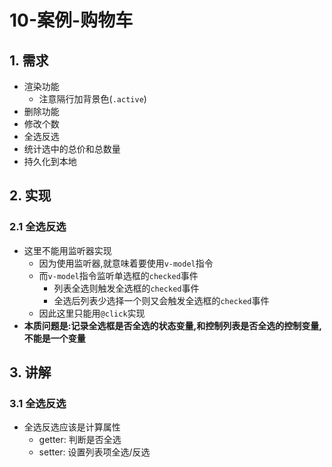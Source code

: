 # 10-案例-购物车

## 1. 需求

- 渲染功能
  - 注意隔行加背景色(`.active`)
- 删除功能
- 修改个数
- 全选反选
- 统计选中的总价和总数量
- 持久化到本地

## 2. 实现

### 2.1 全选反选

- 这里不能用监听器实现
  - 因为使用监听器,就意味着要使用`v-model`指令
  - 而`v-model`指令监听单选框的`checked`事件
    - 列表全选则触发全选框的`checked`事件
    - 全选后列表少选择一个则又会触发全选框的`checked`事件
  - 因此这里只能用`@click`实现
- **本质问题是:记录全选框是否全选的状态变量,和控制列表是否全选的控制变量,不能是一个变量**

## 3. 讲解

### 3.1 全选反选

- 全选反选应该是计算属性
  - getter: 判断是否全选
  - setter: 设置列表项全选/反选